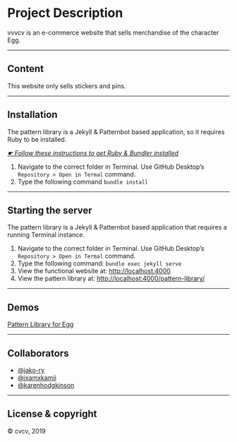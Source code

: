 # Project Description

vvvcv is an e-commerce website that sells merchandise of the character Egg.

---

## Content

This website only sells stickers and pins.

---

## Installation

The pattern library is a Jekyll & Patternbot based application, so it requires Ruby to be installed.

[*☛ Follow these instructions to get Ruby & Bundler installed*](https://learn-the-web.algonquindesign.ca/courses/web-dev-4/install-more-developer-tools/)

1. Navigate to the correct folder in Terminal. Use GitHub Desktop’s `Repository > Open in Termal` command.
2. Type the following command `bundle install`

---

## Starting the server

The pattern library is a Jekyll & Patternbot based application that requires a running Terminal instance.

1. Navigate to the correct folder in Terminal. Use GitHub Desktop’s `Repository > Open in Termal` command.
2. Type the following command: `bundle exec jekyll serve`
3. View the functional website at: [http://localhost:4000](http://localhost:4000)
4. View the pattern library at: [http://localhost:4000/pattern-library/](http://localhost:4000/pattern-library/)

---

## Demos

[Pattern Library for Egg](https://gallant-northcutt-074c57.netlify.com/pattern-library/#brand)

---

## Collaborators

- [@jako-ry](https://github.com/jako-ry)
- [@ixamxkamii](https://github.com/ixamxkamii)
- [@karenhodgkinson](https://github.com/karenhodgkinson)

---

## License & copyright

© cvcv, 2019
